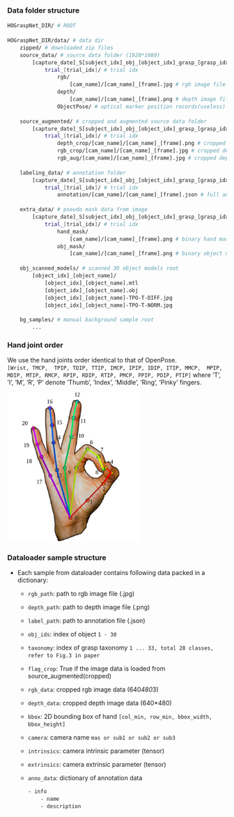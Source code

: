 
### Data folder structure
```bash
HOGraspNet_DIR/ # ROOT

HOGraspNet_DIR/data/ # data dir
    zipped/ # downloaded zip files
    source_data/ # source data folder (1920*1080)
        [capture_date]_S[subject_idx]_obj_[object_idx]_grasp_[grasp_idx]/ # sequence name
            trial_[trial_idx]/ # trial idx
                rgb/
                    [cam_name]/[cam_name]_[frame].jpg # rgb image file
                depth/
                    [cam_name]/[cam_name]_[frame].png # depth image file
                ObjectPose/ # optical marker position records(useless)

    source_augmented/ # cropped and augmented source data folder
        [capture_date]_S[subject_idx]_obj_[object_idx]_grasp_[grasp_idx]/ # sequence name
            trial_[trial_idx]/ # trial idx
                depth_crop/[cam_name]/[cam_name]_[frame].png # cropped depth image file (640*480)
                rgb_crop/[cam_name]/[cam_name]_[frame].jpg # cropped depth image file (640*480)
                rgb_aug/[cam_name]/[cam_name]_[frame].jpg # cropped depth image file (640*480)

    labeling_data/ # annotation folder
        [capture_date]_S[subject_idx]_obj_[object_idx]_grasp_[grasp_idx]/ # sequence name
            trial_[trial_idx]/ # trial idx
                annotation/[cam_name]/[cam_name]_[frame].json # full annotation file

    extra_data/ # pseudo mask data from image
        [capture_date]_S[subject_idx]_obj_[object_idx]_grasp_[grasp_idx]/ # sequence name
            trial_[trial_idx]/ # trial idx
                hand_mask/
                    [cam_name]/[cam_name]_[frame].png # binary hand mask 
                obj_mask/
                    [cam_name]/[cam_name]_[frame].png # binary object mask

    obj_scanned_models/ # scanned 3D object models root
        [object_idx]_[object_name]/
            [object_idx]_[object_name].mtl
            [object_idx]_[object_name].obj
            [object_idx]_[object_name]-TPO-T-DIFF.jpg
            [object_idx]_[object_name]-TPO-T-NORM.jpg
            
    bg_samples/ # manual background sample root
        ...         
```

### Hand joint order 
We use the hand joints order identical to that of OpenPose.   
`[Wrist, TMCP,  TPIP, TDIP, TTIP, IMCP, IPIP, IDIP, ITIP, MMCP,  MPIP, MDIP, MTIP, RMCP, RPIP, RDIP, RTIP, PMCP, PPIP, PDIP, PTIP]`
where ’T’, ’I’, ’M’, ’R’, ’P’ denote ’Thumb’, ’Index’, ’Middle’, ’Ring’, ’Pinky’ fingers.

<img src="joint_order.png" alt="drawing" width="300"/>


### Dataloader sample structure
* Each sample from dataloader contains following data packed in a dictionary:
    * `rgb_path`: path to rgb image file (.jpg)
    * `depth_path`: path to depth image file (.png)
    * `label_path`: path to annotation file (.json)
    * `obj_ids`: index of object `1 - 30`
    * `taxonomy`: index of grasp taxonomy `1 ... 33, total 28 classes, refer to Fig.3 in paper`
    * `flag_crop`: True if the image data is loaded from source_augmented(cropped)
    * `rgb_data`: cropped rgb image data (640*480*3)
    * `depth_data`: cropped depth image data (640*480)
    * `bbox`: 2D bounding box of hand `[col_min, row_min, bbox_width, bbox_height]`
    * `camera`: camera name `mas or sub1 or sub2 or sub3`
    * `intrinsics`: camera intrinsic parameter (tensor)
    * `extrinsics`: camera extrinsic parameter (tensor)
    
    * `anno_data`: dictionary of annotation data
        ```bash
        - info
            - name
            - description


        ```

